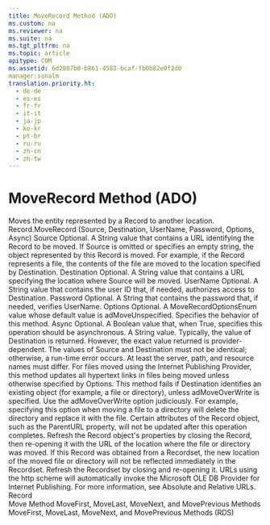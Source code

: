 ```yaml
---
title: MoveRecord Method (ADO)
ms.custom: na
ms.reviewer: na
ms.suite: na
ms.tgt_pltfrm: na
ms.topic: article
apitype: COM
ms.assetid: 6d2807b0-b861-4583-bcaf-fb0b82e0f2d0
manager:sonalm
translation.priority.ht: 
  - de-de
  - es-es
  - fr-fr
  - it-it
  - ja-jp
  - ko-kr
  - pt-br
  - ru-ru
  - zh-cn
  - zh-tw
---
```

# MoveRecord Method (ADO)
<?xml version="1.0" encoding="utf-8"?>
<developerReferenceWithSyntaxDocument xmlns="http://ddue.schemas.microsoft.com/authoring/2003/5" xmlns:xlink="http://www.w3.org/1999/xlink" xmlns:xsi="http://www.w3.org/2001/XMLSchema-instance" xsi:schemaLocation="http://ddue.schemas.microsoft.com/authoring/2003/5 http://dduestorage.blob.core.windows.net/ddueschema/developer.xsd">
  <introduction>
    <para>Moves the entity represented by a <legacyLink xlink:href="db83ed2c-a8e3-460c-8682-64667e4d5d01">Record</legacyLink> to another location.</para>
  </introduction>
  <syntaxSection>
    <legacySyntax>
<parameterReference>Record</parameterReference>.<legacyBold>MoveRecord (</legacyBold><parameterReference>Source</parameterReference><legacyBold>, </legacyBold><parameterReference>Destination</parameterReference><legacyBold>, </legacyBold><parameterReference>UserName</parameterReference><legacyBold>, </legacyBold><parameterReference>Password</parameterReference><legacyBold>, </legacyBold><parameterReference>Options</parameterReference><legacyBold>, </legacyBold><parameterReference>Async</parameterReference><legacyBold>)</legacyBold></legacySyntax>
  </syntaxSection>
  <parameters>
    <content>
      <definitionTable>
        <definedTerm> <legacyItalic>Source</legacyItalic> </definedTerm>
        <definition>
          <para>Optional. A <legacyBold>String</legacyBold> value that contains a URL identifying the <legacyBold>Record</legacyBold> to be moved. If <legacyItalic>Source </legacyItalic>is omitted or specifies an empty string, the object represented by this <legacyBold>Record</legacyBold> is moved. For example, if the <legacyBold>Record</legacyBold> represents a file, the contents of the file are moved to the location specified by <legacyItalic>Destination</legacyItalic>.</para>
        </definition>
        <definedTerm> <legacyItalic>Destination</legacyItalic> </definedTerm>
        <definition>
          <para>Optional. A <legacyBold>String</legacyBold> value that contains a URL specifying the location where <legacyItalic>Source</legacyItalic> will be moved.</para>
        </definition>
        <definedTerm> <legacyItalic>UserName</legacyItalic> </definedTerm>
        <definition>
          <para>Optional. A <legacyBold>String</legacyBold> value that contains the user ID that, if needed, authorizes access to <legacyItalic>Destination</legacyItalic>.</para>
        </definition>
        <definedTerm> <legacyItalic>Password</legacyItalic> </definedTerm>
        <definition>
          <para>Optional. A <legacyBold>String</legacyBold> that contains the password that, if needed, verifies <legacyItalic>UserName</legacyItalic>.</para>
        </definition>
        <definedTerm> <legacyItalic>Options</legacyItalic> </definedTerm>
        <definition>
          <para>Optional. A <legacyLink xlink:href="f53c2ce4-1021-4a45-92b8-775e8bebad99">MoveRecordOptionsEnum</legacyLink> value whose default value is <legacyBold>adMoveUnspecified</legacyBold>. Specifies the behavior of this method.</para>
        </definition>
        <definedTerm> <legacyItalic>Async</legacyItalic> </definedTerm>
        <definition>
          <para>Optional. A <legacyBold>Boolean</legacyBold> value that, when <legacyBold>True</legacyBold>, specifies this operation should be asynchronous.</para>
        </definition>
      </definitionTable>
    </content>
  </parameters>
  <returnValue>
    <content>
      <para>A <legacyBold>String</legacyBold> value. Typically, the value of <legacyItalic>Destination</legacyItalic> is returned. However, the exact value returned is provider-dependent.</para>
    </content>
  </returnValue>
  <languageReferenceRemarks>
    <content>
      <para>The values of <legacyItalic>Source</legacyItalic> and <legacyItalic>Destination</legacyItalic> must not be identical; otherwise, a run-time error occurs. At least the server, path, and resource names must differ.</para>
      <para>For files moved using the Internet Publishing Provider, this method updates all hypertext links in files being moved unless otherwise specified by <legacyItalic>Options</legacyItalic>. This method fails if <legacyItalic>Destination</legacyItalic> identifies an existing object (for example, a file or directory), unless <legacyBold>adMoveOverWrite</legacyBold> is specified.</para>
      <alert class="note">
        <para>Use the <legacyBold>adMoveOverWrite</legacyBold> option judiciously. For example, specifying this option when moving a file to a directory will delete the directory and replace it with the file.</para>
      </alert>
      <para>Certain attributes of the <legacyBold>Record</legacyBold> object, such as the <legacyLink xlink:href="65120ce6-3900-4cd4-b322-3b9816d74737">ParentURL</legacyLink> property, will not be updated after this operation completes. Refresh the <legacyBold>Record</legacyBold> object's properties by closing the <legacyBold>Record</legacyBold>, then re-opening it with the URL of the location where the file or directory was moved.</para>
      <para>If this <legacyBold>Record</legacyBold> was obtained from a <legacyLink xlink:href="ede1415f-c3df-4cc5-a05b-2576b2b84b60">Recordset</legacyLink>, the new location of the moved file or directory will not be reflected immediately in the <legacyBold>Recordset</legacyBold>. Refresh the <legacyBold>Recordset</legacyBold> by closing and re-opening it.</para>
      <alert class="note">
        <para>URLs using the http scheme will automatically invoke the <legacyLink xlink:href="66a208d9-b580-4655-a41e-1d36e5b5bfca">Microsoft OLE DB Provider for Internet Publishing</legacyLink>. For more information, see <legacyLink xlink:href="6a34a7ef-50cc-4c3d-82f7-106b9a8f3caf">Absolute and Relative URLs</legacyLink>.</para>
      </alert>
    </content>
  </languageReferenceRemarks>
  <section>
    <title>Applies To</title>
    <content>
      <para>
        <link xlink:href="db83ed2c-a8e3-460c-8682-64667e4d5d01">Record</link>
      </para>
    </content>
  </section>
  <relatedTopics>
<link xlink:href="13fe9381-d00b-4f4a-9162-83c3f21b3837">Move Method</link>
<link xlink:href="a61a01a7-5b33-4150-9126-21dfa63654cb">MoveFirst, MoveLast, MoveNext, and MovePrevious Methods</link>
<link xlink:href="45c80bb5-136f-4204-9df2-78740fa55574">MoveFirst, MoveLast, MoveNext, and MovePrevious Methods (RDS)</link>
</relatedTopics>
</developerReferenceWithSyntaxDocument>